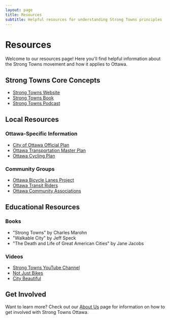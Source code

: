 ```yaml
---
layout: page
title: Resources
subtitle: Helpful resources for understanding Strong Towns principles
---
```


# Resources

Welcome to our resources page! Here you'll find helpful information about the Strong Towns movement and how it applies to Ottawa.

## Strong Towns Core Concepts

- [Strong Towns Website](https://www.strongtowns.org)
- [Strong Towns Book](https://www.strongtowns.org/book)
- [Strong Towns Podcast](https://www.strongtowns.org/podcast)

## Local Resources

### Ottawa-Specific Information
- [City of Ottawa Official Plan](https://ottawa.ca/en/city-hall/planning-development/official-plan)
- [Ottawa Transportation Master Plan](https://ottawa.ca/en/city-hall/planning-development/transportation-master-plan)
- [Ottawa Cycling Plan](https://ottawa.ca/en/city-hall/planning-development/cycling-plan)

### Community Groups
- [Ottawa Bicycle Lanes Project](https://www.ottawabikelanes.ca)
- [Ottawa Transit Riders](https://www.octranspo.com)
- [Ottawa Community Associations](https://www.ottawa.ca/en/city-hall/your-city-government/community-associations)

## Educational Resources

### Books
- "Strong Towns" by Charles Marohn
- "Walkable City" by Jeff Speck
- "The Death and Life of Great American Cities" by Jane Jacobs

### Videos
- [Strong Towns YouTube Channel](https://www.youtube.com/c/StrongTowns)
- [Not Just Bikes](https://www.youtube.com/c/NotJustBikes)
- [City Beautiful](https://www.youtube.com/c/CityBeautiful)

## Get Involved

Want to learn more? Check out our [About Us](/about) page for information on how to get involved with Strong Towns Ottawa. 
